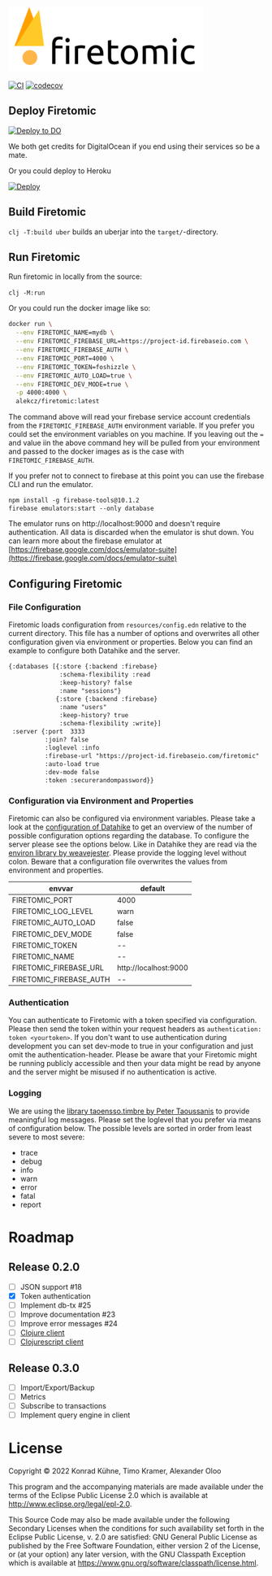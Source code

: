 <p align="left">
    <img alt="Firetomic" src="./resources/wordmark-dark.svg" height="128em">
</p>

[![CI](https://github.com/alekcz/firetomic/actions/workflows/main.yml/badge.svg)](https://github.com/alekcz/firetomic/actions/workflows/main.yml) [![codecov](https://codecov.io/gh/alekcz/firetomic/branch/main/graph/badge.svg?token=UkLQlpnfbp)](https://codecov.io/gh/alekcz/firetomic)   

## Deploy Firetomic

[![Deploy to DO](https://www.deploytodo.com/do-btn-blue.svg)](https://cloud.digitalocean.com/apps/new?repo=https://github.com/alekcz/firetomic/tree/main&refcode=a0cfd79e40a2)  

We both get credits for DigitalOcean if you end using their services so be a mate.   

Or you could deploy to Heroku  

[![Deploy](https://www.herokucdn.com/deploy/button.svg)](https://heroku.com/deploy?template=https://github.com/alekcz/firetomic/tree/main)

## Build Firetomic

`clj -T:build uber` builds an uberjar into the `target/`-directory.

## Run Firetomic

Run firetomic in locally from the source:

`clj -M:run`

Or you could run the docker image like so:

```bash 
docker run \
  --env FIRETOMIC_NAME=mydb \
  --env FIRETOMIC_FIREBASE_URL=https://project-id.firebaseio.com \
  --env FIRETOMIC_FIREBASE_AUTH \
  --env FIRETOMIC_PORT=4000 \
  --env FIRETOMIC_TOKEN=foshizzle \
  --env FIRETOMIC_AUTO_LOAD=true \
  --env FIRETOMIC_DEV_MODE=true \
  -p 4000:4000 \
  alekcz/firetomic:latest 
```

The command above will read your firebase service account credentials from the `FIRETOMIC_FIREBASE_AUTH` environment variable.
If you prefer you could set the environment variables on you machine. If you leaving out the `=` and value iin the above command hey will be pulled from your environment and passed to the docker images as is the case with  `FIRETOMIC_FIREBASE_AUTH`.

If you prefer not to connect to firebase at this point you can use the firebase CLI and run the emulator. 
```
npm install -g firebase-tools@10.1.2
firebase emulators:start --only database
```

The emulator runs on http://localhost:9000 and doesn't require authentication. All data is discarded when the emulator is shut down. You can learn more about the firebase emulator at [https://firebase.google.com/docs/emulator-suite](https://firebase.google.com/docs/emulator-suite)

## Configuring Firetomic
### File Configuration

Firetomic loads configuration from `resources/config.edn` relative to the
current directory. This file has a number of options and overwrites all other
configuration given via environment or properties. Below you can find an example
to configure both Datahike and the server.
```
{:databases [{:store {:backend :firebase}
              :schema-flexibility :read
              :keep-history? false
              :name "sessions"}
             {:store {:backend :firebase}
              :name "users"
              :keep-history? true
              :schema-flexibility :write}]
 :server {:port  3333
          :join? false
          :loglevel :info
          :firebase-url "https://project-id.firebaseio.com/firetomic" 
          :auto-load true
          :dev-mode false
          :token :securerandompassword}}
```

### Configuration via Environment and Properties

Firetomic can also be configured via environment variables. 
Please take a look at the [configuration of Datahike](https://github.com/replikativ/datahike/blob/development/doc/config.md) to get an
overview of the number of possible configuration options regarding the database.
To configure the server please see the options below. Like in Datahike they are
read via the [environ library by weavejester](https://github.com/weavejester/environ).
Please provide the logging level without colon. Beware that a configuration file
overwrites the values from environment and properties.

envvar                    | default
--------------------------|-------------
FIRETOMIC_PORT            | 4000
FIRETOMIC_LOG_LEVEL       | warn
FIRETOMIC_AUTO_LOAD       | false
FIRETOMIC_DEV_MODE        | false
FIRETOMIC_TOKEN           | --
FIRETOMIC_NAME            | --
FIRETOMIC_FIREBASE_URL    | http://localhost:9000
FIRETOMIC_FIREBASE_AUTH   | --


### Authentication

You can authenticate to Firetomic with a token specified via configuration. Please
then send the token within your request headers as `authentication: token <yourtoken>`.
If you don't want to use authentication during development you can set dev-mode to true
in your configuration and just omit the authentication-header. Please be aware that your
Firetomic might be running publicly accessible and then your data might be read
by anyone and the server might be misused if no authentication is active.

### Logging

We are using the [library taoensso.timbre by Peter Taoussanis](https://github.com/ptaoussanis/timbre/) to provide
meaningful log messages. Please set the loglevel that you prefer via means
of configuration below. The possible levels are sorted in order from least
severe to most severe:
- trace
- debug
- info
- warn
- error
- fatal
- report

# Roadmap

## Release 0.2.0
- [ ] JSON support #18
- [x] Token authentication
- [ ] Implement db-tx #25
- [ ] Improve documentation #23
- [ ] Improve error messages #24
- [ ] [Clojure client](https://github.com/replikativ/datahike-client/)
- [ ] [Clojurescript client](https://github.com/replikativ/datahike-client/)

## Release 0.3.0
- [ ] Import/Export/Backup
- [ ] Metrics
- [ ] Subscribe to transactions
- [ ] Implement query engine in client

# License

Copyright © 2022 Konrad Kühne, Timo Kramer, Alexander Oloo

This program and the accompanying materials are made available under the
terms of the Eclipse Public License 2.0 which is available at
http://www.eclipse.org/legal/epl-2.0.

This Source Code may also be made available under the following Secondary
Licenses when the conditions for such availability set forth in the Eclipse
Public License, v. 2.0 are satisfied: GNU General Public License as published by
the Free Software Foundation, either version 2 of the License, or (at your
option) any later version, with the GNU Classpath Exception which is available
at https://www.gnu.org/software/classpath/license.html.